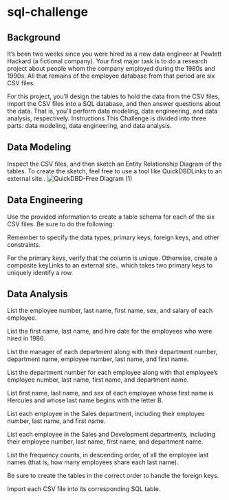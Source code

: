 # sql-challenge

  ## Background
It’s been two weeks since you were hired as a new data engineer at Pewlett Hackard (a fictional company). 
Your first major task is to do a research project about people whom the company employed during the 1980s and 1990s.
All that remains of the employee database from that period are six CSV files.

For this project, you’ll design the tables to hold the data from the CSV files, import the CSV files into a SQL database, and then answer questions about the data. 
That is, you’ll perform data modeling, data engineering, and data analysis, respectively.
Instructions
This Challenge is divided into three parts: data modeling, data engineering, and data analysis.

## Data Modeling
Inspect the CSV files, and then sketch an Entity Relationship Diagram of the tables. To create the sketch, feel free to use a tool like QuickDBDLinks to an external site..
![QuickDBD-Free Diagram (1)](https://github.com/fahr-khadija/sql-challenge/assets/100168693/249c88a1-6b99-457e-adee-37f0cdd3a97c)


## Data Engineering
Use the provided information to create a table schema for each of the six CSV files. Be sure to do the following:

Remember to specify the data types, primary keys, foreign keys, and other constraints.

For the primary keys, verify that the column is unique. Otherwise, create a composite keyLinks to an external site., which takes two primary keys to uniquely identify a row.



## Data Analysis
List the employee number, last name, first name, sex, and salary of each employee.

List the first name, last name, and hire date for the employees who were hired in 1986.

List the manager of each department along with their department number, department name, employee number, last name, and first name.

List the department number for each employee along with that employee’s employee number, last name, first name, and department name.

List first name, last name, and sex of each employee whose first name is Hercules and whose last name begins with the letter B.

List each employee in the Sales department, including their employee number, last name, and first name.

List each employee in the Sales and Development departments, including their employee number, last name, first name, and department name.

List the frequency counts, in descending order, of all the employee last names (that is, how many employees share each last name).

Be sure to create the tables in the correct order to handle the foreign keys.

Import each CSV file into its corresponding SQL table.
